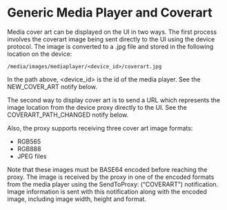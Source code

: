 # Generic Media Player and Coverart


Media cover art can be displayed on the UI in two ways. The first process involves the coverart image being sent directly to the UI using the device protocol. The image is converted to a .jpg file and stored in the following location on the device:

`/media/images/mediaplayer/<device_id>/coverart.jpg`

In the path above, \<device\_id\> is the id of the media player. See the NEW\_COVER\_ART notify below.

The second way to display cover art is to send a URL which represents the image location from the device proxy directly to the UI. See the COVERART\_PATH\_CHANGED notify below.

Also, the proxy supports receiving three cover art image formats: 

- RGB565
- RGB888
- JPEG files 

Note that these images must be BASE64 encoded before reaching the proxy. The image is received by the proxy in one of the encoded formats from the media player using the SendToProxy: (“COVERART”) notification. Image information is sent with this notification along with the encoded image, including image width, height and format.